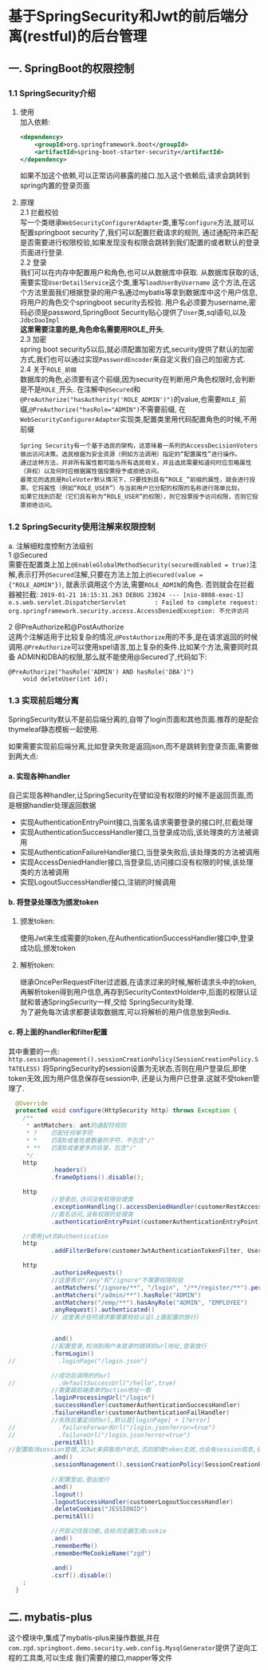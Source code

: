 # 基于SpringSecurity和Jwt的前后端分离(restful)的后台管理
## 一. SpringBoot的权限控制
### 1.1 SpringSecurity介绍
1. 使用  
    加入依赖:
    ```xml
    <dependency>
        <groupId>org.springframework.boot</groupId>
        <artifactId>spring-boot-starter-security</artifactId>
    </dependency>
    ```
    如果不加这个依赖,可以正常访问暴露的接口.加入这个依赖后,请求会跳转到spring内置的登录页面

2. 原理   
    2.1 拦截校验  
        写一个类继承`WebSecurityConfigurerAdapter`类,重写`configure`方法,就可以配置springboot security了,我们可以配置拦截请求的规则,
        通过通配符来匹配是否需要进行权限校验,如果发现没有权限会跳转到我们配置的或者默认的登录页面进行登录.  
    2.2 登录  
        我们可以在内存中配置用户和角色,也可以从数据库中获取. 从数据库获取的话,需要实现`UserDetailService`这个类,重写`loadUserByUsername`
        这个方法,在这个方法里面我们根据登录的用户名通过mybatis等拿到数据库中这个用户信息,将用户的角色交个springboot security去校验.
        用户名必须要为username,密码必须是password,SpringBoot Security贴心提供了`User`类,sql语句,以及`JdbcDaoImpl`     
        **这里需要注意的是,角色命名需要用ROLE_开头**.    
    2.3 加密  
        spring boot security5以后,就必须配置加密方式,security提供了默认的加密方式,我们也可以通过实现`PasswordEncoder`来自定义我们自己的加密方式.  
    2.4 关于`ROLE_前缀`     
        数据库的角色,必须要有这个前缀,因为security在判断用户角色权限时,会判断是不是`ROLE_`开头.
    在注解中`@Secured`和`@PreAuthorize("hasAuthority('ROLE_ADMIN')")`的value,也需要`ROLE_`前缀,`@PreAuthorize("hasRole="ADMIN")`不需要前缀, 
    在`WebSecurityConfigurerAdapter`实现类,配置类里用代码配置角色的时候,不用前缀
    ```
    Spring Security有一个基于选民的架构，这意味着一系列的AccessDecisionVoters 做出访问决策。选民根据为安全资源（例如方法调用）指定的“配置属性”进行操作。
    通过这种方法，并非所有属性都可能与所有选民相关，并且选民需要知道何时应忽略属性（弃权）以及何时应根据属性值投票授予或拒绝访问。
    最常见的选民是RoleVoter默认情况下，只要找到具有“ROLE_”前缀的属性，就会进行投票。它将属性（例如“ROLE_USER”）与当前用户已分配的权限的名称进行简单比较。
    如果它找到匹配（它们具有称为“ROLE_USER”的权限），则它投票授予访问权限，否则它投票拒绝访问。
    ```

### 1.2 SpringSecurity使用注解来权限控制
a. 注解细粒度控制方法级别  
1 @Secured    
    需要在配置类上加上`@EnableGlobalMethodSecurity(securedEnabled = true)`注解,表示打开`@Secured`注解,只要在方法上加上`@Secured(value = {"ROLE_ADMIN"})`,
    就表示调用这个方法,需要`ROLE_ADMIN`的角色. 否则就会在拦截器被拦截:
    ```
    2019-01-21 16:15:31.263 DEBUG 23024 --- [nio-8088-exec-1] o.s.web.servlet.DispatcherServlet        : Failed to complete request: org.springframework.security.access.AccessDeniedException: 不允许访问
    ```  

2 @PreAuthorize和@PostAuthorize  
    这两个注解适用于比较复杂的情况,`@PostAuthorize`用的不多,是在请求返回的时候调用.`@PreAuthorize`可以使用spel语言,加上复杂的条件.比如某个方法,需要同时具备
    ADMIN和DBA的权限,那么就不能使用@Secured了,代码如下:  
```
@PreAuthorize("hasRole('ADMIN') AND hasRole('DBA')")
    void deleteUser(int id);

```

### 1.3 实现前后端分离
SpringSecurity默认不是前后端分离的,自带了login页面和其他页面.推荐的是配合
thymeleaf静态模板一起使用.

如果需要实现前后端分离,比如登录失败是返回json,而不是跳转到登录页面,需要做到两大点:
#### a. 实现各种handler
自己实现各种handler,让SpringSecurity在譬如没有权限的时候不是返回页面,而是根据handler处理返回数据

- 实现AuthenticationEntryPoint接口,当匿名请求需要登录的接口时,拦截处理
- 实现AuthenticationSuccessHandler接口,当登录成功后,该处理类的方法被调用
- 实现AuthenticationFailureHandler接口,当登录失败后,该处理类的方法被调用
- 实现AccessDeniedHandler接口,当登录后,访问接口没有权限的时候,该处理类的方法被调用
- 实现LogoutSuccessHandler接口,注销的时候调用

#### b. 将登录处理改为颁发token
1. 颁发token:

    使用Jwt来生成需要的token,在AuthenticationSuccessHandler接口中,登录成功后,颁发token
    
2. 解析token:

    继承OncePerRequestFilter过滤器,在请求过来的时候,解析请求头中的token,
    再解析token得到用户信息,再存到SecurityContextHolder中,后面的权限认证就和普通SpringSecurity一样,交给
    SpringSecurity处理.  
    为了避免每次请求都要读取数据库,可以将解析的用户信息放到Redis.
    

#### c. 将上面的handler和filter配置
其中重要的一点:
`http.sessionManagement().sessionCreationPolicy(SessionCreationPolicy.STATELESS)`
将SpringSecurity的session设置为无状态,否则在用户登录后,即使token无效,因为用户信息保存在session中,
还是认为用户已登录.这就不受token管理了.


```java
  @Override
  protected void configure(HttpSecurity http) throws Exception {
    /**
     * antMatchers: ant的通配符规则
     * ?	匹配任何单字符
     * *	匹配0或者任意数量的字符，不包含"/"
     * **	匹配0或者更多的目录，包含"/"
     */
    http
            .headers()
            .frameOptions().disable();

    http
            //登录后,访问没有权限处理类
            .exceptionHandling().accessDeniedHandler(customerRestAccessDeniedHandler)
            //匿名访问,没有权限的处理类
            .authenticationEntryPoint(customerAuthenticationEntryPoint);

    //使用jwt的Authentication
    http
            .addFilterBefore(customerJwtAuthenticationTokenFilter, UsernamePasswordAuthenticationFilter.class);

    http
            .authorizeRequests()
            //这里表示"/any"和"/ignore"不需要权限校验
            .antMatchers("/ignore/**", "/login", "/**/register/**").permitAll()
            .antMatchers("/admin/**").hasRole("ADMIN")
            .antMatchers("/emp/**").hasAnyRole("ADMIN", "EMPLOYEE")
            .anyRequest().authenticated()
            // 这里表示任何请求都需要校验认证(上面配置的放行)


            .and()
            //配置登录,检测到用户未登录时跳转的url地址,登录放行
            .formLogin()
//            .loginPage("/login.json")

            //成功后调用的的url
//            .defaultSuccessUrl("/hello",true)
            //需要跟前端表单的action地址一致
            .loginProcessingUrl("/login")
            .successHandler(customerAuthenticationSuccessHandler)
            .failureHandler(customerAuthenticationFailHandler)
            //失败后重定向的url,默认是[loginPage] + [?error]
//            .failureForwardUrl("/login.json?error=true")
//            .failureUrl("/login.json?error=true")
            .permitAll()
//配置取消session管理,又Jwt来获取用户状态,否则即使token无效,也会有session信息,依旧判断用户为登录状态
            .and()
            .sessionManagement().sessionCreationPolicy(SessionCreationPolicy.STATELESS)
            
            //配置登出,登出放行
            .and()
            .logout()
            .logoutSuccessHandler(customerLogoutSuccessHandler)
            .deleteCookies("JESSIONID")
            .permitAll()

            //开启记住我功能,会给浏览器生成cookie
            .and()
            .rememberMe()
            .rememberMeCookieName("zgd")

            .and()
            .csrf().disable()
    ;
  }

```






## 二. mybatis-plus
这个模块中,集成了mybatis-plus来操作数据,并在`com.zgd.springboot.demo.security.web.config.MysqlGenerator`提供了逆向工程的工具类,可以生成
我们需要的接口,mapper等文件








